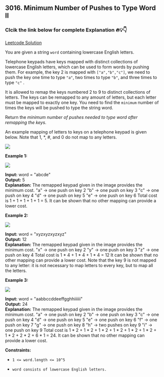 ## 3016. Minimum Number of Pushes to Type Word II

### Clcik the link below for complete Explanation 🔥💡👇

[Leetcode Solution]()

You are given a string ``word`` containing lowercase English letters.

Telephone keypads have keys mapped with distinct collections of lowercase English letters, which can be used to form words by pushing them. For example, the key 2 is mapped with ``["a","b","c"]``, we need to push the key one time to type ``"a"``, two times to type ``"b"``, and three times to type ``"c"`` .

It is allowed to remap the keys numbered 2 to 9 to distinct collections of letters. The keys can be remapped to any amount of letters, but each letter must be mapped to exactly one key. You need to find the ``minimum`` number of times the keys will be pushed to type the string word.

Return the *minimum number of pushes needed to type word after remapping the keys*.

An example mapping of letters to keys on a telephone keypad is given below. Note that 1, *, #, and 0 do not map to any letters.


 ![](https://assets.leetcode.com/uploads/2023/12/26/keypaddesc.png)

**Example 1:**

![](https://assets.leetcode.com/uploads/2023/12/26/keypadv1e1.png)


**Input:** word = "abcde" <br>
**Output:** 5 <br>
**Explanation:** The remapped keypad given in the image provides the minimum cost.
"a" -> one push on key 2
"b" -> one push on key 3
"c" -> one push on key 4
"d" -> one push on key 5
"e" -> one push on key 6
Total cost is 1 + 1 + 1 + 1 + 1 = 5.
It can be shown that no other mapping can provide a lower cost.

**Example 2:**

![](https://assets.leetcode.com/uploads/2023/12/26/keypadv2e2.png)

**Input:** word = "xyzxyzxyzxyz" <br>
**Output:** 12 <br>
**Explanation:** The remapped keypad given in the image provides the minimum cost.
"x" -> one push on key 2
"y" -> one push on key 3
"z" -> one push on key 4
Total cost is 1 * 4 + 1 * 4 + 1 * 4 = 12
It can be shown that no other mapping can provide a lower cost.
Note that the key 9 is not mapped to any letter: it is not necessary to map letters to every key, but to map all the letters.

**Example 3:**

![](https://assets.leetcode.com/uploads/2023/12/27/keypadv2.png)

**Input:** word = "aabbccddeeffgghhiiiiii"<br>
**Output:** 24  <br>
**Explanation:** The remapped keypad given in the image provides the minimum cost.
"a" -> one push on key 2
"b" -> one push on key 3
"c" -> one push on key 4
"d" -> one push on key 5
"e" -> one push on key 6
"f" -> one push on key 7
"g" -> one push on key 8
"h" -> two pushes on key 9
"i" -> one push on key 9
Total cost is 1 * 2 + 1 * 2 + 1 * 2 + 1 * 2 + 1 * 2 + 1 * 2 + 1 * 2 + 2 * 2 + 6 * 1 = 24.
It can be shown that no other mapping can provide a lower cost.

**Constraints:**

- ``1 <= word.length <= 10^5``

- ``word consists of lowercase English letters.``